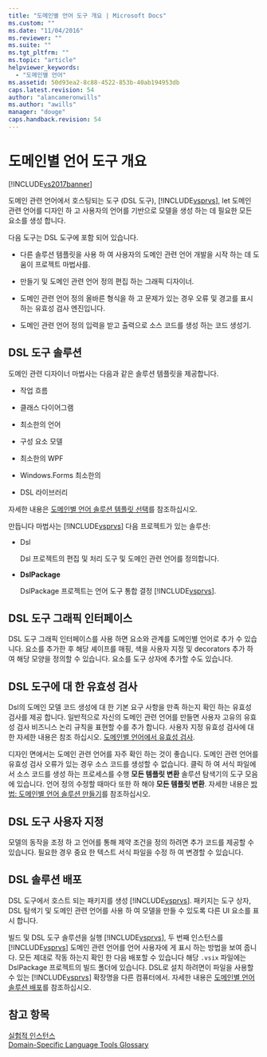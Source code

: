 ```yaml
---
title: "도메인별 언어 도구 개요 | Microsoft Docs"
ms.custom: ""
ms.date: "11/04/2016"
ms.reviewer: ""
ms.suite: ""
ms.tgt_pltfrm: ""
ms.topic: "article"
helpviewer_keywords: 
  - "도메인별 언어"
ms.assetid: 50d93ea2-8c88-4522-853b-40ab194953db
caps.latest.revision: 54
author: "alancameronwills"
ms.author: "awills"
manager: "douge"
caps.handback.revision: 54
---
```

# 도메인별 언어 도구 개요
[!INCLUDE[vs2017banner](../code-quality/includes/vs2017banner.md)]

도메인 관련 언어에서 호스팅되는 도구 \(DSL 도구\), [!INCLUDE[vsprvs](../code-quality/includes/vsprvs_md.md)], let 도메인 관련 언어를 디자인 하 고 사용자의 언어를 기반으로 모델을 생성 하는 데 필요한 모든 요소를 생성 합니다.  
  
 다음 도구는 DSL 도구에 포함 되어 있습니다.  
  
-   다른 솔루션 템플릿을 사용 하 여 사용자의 도메인 관련 언어 개발을 시작 하는 데 도움이 프로젝트 마법사를.  
  
-   만들기 및 도메인 관련 언어 정의 편집 하는 그래픽 디자이너.  
  
-   도메인 관련 언어 정의 올바른 형식을 하 고 문제가 있는 경우 오류 및 경고를 표시 하는 유효성 검사 엔진입니다.  
  
-   도메인 관련 언어 정의 입력을 받고 출력으로 소스 코드를 생성 하는 코드 생성기.  
  
## DSL 도구 솔루션  
 도메인 관련 디자이너 마법사는 다음과 같은 솔루션 템플릿을 제공합니다.  
  
-   작업 흐름  
  
-   클래스 다이어그램  
  
-   최소한의 언어  
  
-   구성 요소 모델  
  
-   최소한의 WPF  
  
-   Windows.Forms 최소한의  
  
-   DSL 라이브러리  
  
 자세한 내용은 [도메인별 언어 솔루션 템플릿 선택](../modeling/choosing-a-domain-specific-language-solution-template.md)를 참조하십시오.  
  
 만듭니다 마법사는 [!INCLUDE[vsprvs](../code-quality/includes/vsprvs_md.md)] 다음 프로젝트가 있는 솔루션:  
  
-   Dsl  
  
     Dsl 프로젝트의 편집 및 처리 도구 및 도메인 관련 언어를 정의합니다.  
  
-   **DslPackage**  
  
     DslPackage 프로젝트는 언어 도구 통합 결정 [!INCLUDE[vsprvs](../code-quality/includes/vsprvs_md.md)].  
  
## DSL 도구 그래픽 인터페이스  
 DSL 도구 그래픽 인터페이스를 사용 하면 요소와 관계를 도메인별 언어로 추가 수 있습니다.  요소를 추가한 후 해당 셰이프를 매핑, 색을 사용자 지정 및 decorators 추가 하 여 해당 모양을 정의할 수 있습니다.  요소를 도구 상자에 추가할 수도 있습니다.  
  
## DSL 도구에 대 한 유효성 검사  
 Dsl의 도메인 모델 코드 생성에 대 한 기본 요구 사항을 만족 하는지 확인 하는 유효성 검사를 제공 합니다.  일반적으로 자신의 도메인 관련 언어를 만들면 사용자 고유의 유효성 검사 비즈니스 논리 규칙을 표현할 수를 추가 합니다.  사용자 지정 유효성 검사에 대 한 자세한 내용은 참조 하십시오. [도메인별 언어에서 유효성 검사](../modeling/validation-in-a-domain-specific-language.md).  
  
 디자인 면에서는 도메인 관련 언어를 자주 확인 하는 것이 좋습니다.  도메인 관련 언어를 유효성 검사 오류가 있는 경우 소스 코드를 생성할 수 없습니다.  클릭 하 여 서식 파일에서 소스 코드를 생성 하는 프로세스를 수행  **모든 템플릿 변환** 솔루션 탐색기의 도구 모음에 있습니다.  언어 정의 수정할 때마다 또한 하 해야  **모든 템플릿 변환**.  자세한 내용은 [방법: 도메인별 언어 솔루션 만들기](../modeling/how-to-create-a-domain-specific-language-solution.md)를 참조하십시오.  
  
## DSL 도구 사용자 지정  
 모델의 동작을 조정 하 고 언어를 통해 제약 조건을 정의 하려면 추가 코드를 제공할 수 있습니다.  필요한 경우 중요 한 텍스트 서식 파일을 수정 하 여 변경할 수 있습니다.  
  
## DSL 솔루션 배포  
 DSL 도구에서 호스트 되는 패키지를 생성 [!INCLUDE[vsprvs](../code-quality/includes/vsprvs_md.md)].  패키지는 도구 상자, DSL 탐색기 및 도메인 관련 언어를 사용 하 여 모델을 만들 수 있도록 다른 UI 요소를 표시 합니다.  
  
 빌드 및 DSL 도구 솔루션을 실행 [!INCLUDE[vsprvs](../code-quality/includes/vsprvs_md.md)], 두 번째 인스턴스를 [!INCLUDE[vsprvs](../code-quality/includes/vsprvs_md.md)] 도메인 관련 언어를 언어 사용자에 게 표시 하는 방법을 보여 줍니다. 모든 제대로 작동 하는지 확인 한 다음 배포할 수 있습니다 해당 `.vsix` 파일에는 DslPackage 프로젝트의 빌드 폴더에 있습니다.  DSL로 설치 하려면이 파일을 사용할 수 있는 [!INCLUDE[vsprvs](../code-quality/includes/vsprvs_md.md)] 확장명을 다른 컴퓨터에서.  자세한 내용은 [도메인별 언어 솔루션 배포](../modeling/deploying-domain-specific-language-solutions.md)를 참조하십시오.  
  
## 참고 항목  
 [실험적 인스턴스](../extensibility/the-experimental-instance.md)   
 [Domain\-Specific Language Tools Glossary](http://msdn.microsoft.com/ko-kr/ca5e84cb-a315-465c-be24-76aa3df276aa)